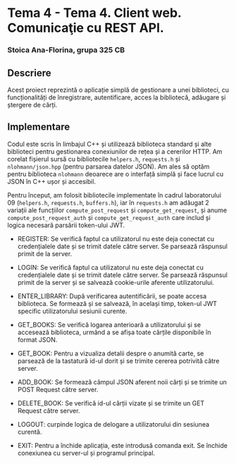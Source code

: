 # Tema 4 - Tema 4. Client web. Comunicaţie cu REST API.
### Stoica Ana-Florina, grupa 325 CB

## Descriere 
Acest proiect reprezintă o aplicație simplă de gestionare a unei biblioteci, cu funcționalități de înregistrare, autentificare, acces la bibliotecă, adăugare și ștergere de cărți.

## Implementare
Codul este scris în limbajul C++ și utilizează biblioteca standard și alte biblioteci pentru gestionarea conexiunilor de rețea și a cererilor HTTP. Am corelat fișierul sursă cu bibliotecile `helpers.h`, `requests.h` și `nlohmann/json.hpp` (pentru parsarea datelor JSON). Am ales să optăm pentru biblioteca `nlohmann` deoarece are o interfață simplă și face lucrul cu JSON în C++ ușor și accesibil.

Pentru început, am folosit bibliotecile implementate în cadrul laboratorului 09 (`helpers.h`, `requests.h`, `buffers.h`), iar în `requests.h` am adăugat 2 variații ale funcțiilor `compute_post_request` și `compute_get_request`, și anume `compute_post_request_auth` și `compute_get_request_auth` care includ și logica necesară parsării token-ului JWT.


- REGISTER: Se verifică faptul ca utilizatorul nu este deja conectat cu credențialele date și se trimit datele către server. Se parsează răspunsul primit de la server.

- LOGIN: Se verifică faptul ca utilizatorul nu este deja conectat cu credențialele date și se trimit datele către server. Se parsează răspunsul primit de la server și se salvează cookie-urile aferente utilizatorului.

- ENTER_LIBRARY: După verificarea autentificării, se poate accesa biblioteca. Se formează și se salvează, în același timp, token-ul JWT specific utilizatorului sesiunii curente.

- GET_BOOKS: Se verifică logarea anterioară a utilizatorului și se accesează biblioteca, urmând a se afișa toate cărțile disponibile în format JSON.

- GET_BOOK: Pentru a vizualiza detalii despre o anumită carte, se parsează de la tastatură id-ul dorit și se trimite cererea potrivită către server.

- ADD_BOOK: Se formează câmpul JSON aferent noii cărți și se trimite un POST Request către server.

- DELETE_BOOK: Se verifică id-ul cărții vizate și se trimite un GET Request către server.

- LOGOUT: curpinde logica de delogare a utilizatorului din sesiunea curentă.

- EXIT: Pentru a închide aplicația, este introdusă comanda exit. Se închide conexiunea cu server-ul și programul principal.